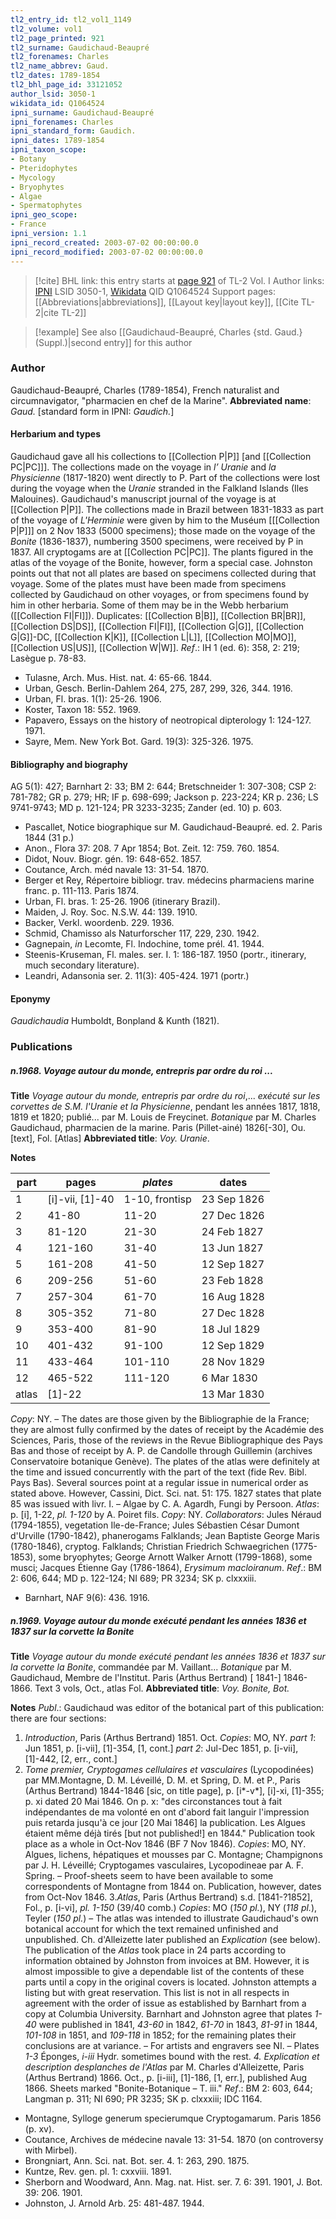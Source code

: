 ```yaml
---
tl2_entry_id: tl2_vol1_1149
tl2_volume: vol1
tl2_page_printed: 921
tl2_surname: Gaudichaud-Beaupré
tl2_forenames: Charles
tl2_name_abbrev: Gaud.
tl2_dates: 1789-1854
tl2_bhl_page_id: 33121052
author_lsid: 3050-1
wikidata_id: Q1064524
ipni_surname: Gaudichaud-Beaupré
ipni_forenames: Charles
ipni_standard_form: Gaudich.
ipni_dates: 1789-1854
ipni_taxon_scope: 
- Botany
- Pteridophytes
- Mycology
- Bryophytes
- Algae
- Spermatophytes
ipni_geo_scope: 
- France
ipni_version: 1.1
ipni_record_created: 2003-07-02 00:00:00.0
ipni_record_modified: 2003-07-02 00:00:00.0
---
```


> [!cite] BHL link: this entry starts at [page 921](https://www.biodiversitylibrary.org/page/33121052) of TL-2 Vol. I
> Author links: [IPNI](https://www.ipni.org/a/3050-1) LSID 3050-1, [Wikidata](https://www.wikidata.org/wiki/Q1064524) QID Q1064524
> Support pages: [[Abbreviations|abbreviations]], [[Layout key|layout key]], [[Cite TL-2|cite TL-2]]

> [!example] See also [[Gaudichaud-Beaupré, Charles {std. Gaud.} (Suppl.)|second entry]] for this author

### Author

Gaudichaud-Beaupré, Charles (1789-1854), French naturalist and circumnavigator, "pharmacien en chef de la Marine". 
**Abbreviated name**: *Gaud.* \[standard form in IPNI: *Gaudich.*\]

#### Herbarium and types

Gaudichaud gave all his collections to [[Collection P|P]] \[and [[Collection PC|PC]]\]. The collections made on the voyage in *l’ Uranie* and *la Physicienne* (1817-1820) went directly to P. Part of the collections were lost during the voyage when the *Uranie* stranded in the Falkland Islands (Iles Malouines). Gaudichaud's manuscript journal of the voyage is at [[Collection P|P]]. The collections made in Brazil between 1831-1833 as part of the voyage of *L'Herminie* were given by him to the Muséum \[[[Collection P|P]]\] on 2 Nov 1833 (5000 specimens); those made on the voyage of the *Bonite* (1836-1837), numbering 3500 specimens, were received by P in 1837. All cryptogams are at [[Collection PC|PC]]. The plants figured in the atlas of the voyage of the Bonite, however, form a special case. Johnston points out that not all plates are based on specimens collected during that voyage. Some of the plates must have been made from specimens collected by Gaudichaud on other voyages, or from specimens found by him in other herbaria. Some of them may be in the Webb herbarium ([[Collection FI|FI]]). Duplicates: [[Collection B|B]], [[Collection BR|BR]], [[Collection DS|DS]], [[Collection FI|FI]], [[Collection G|G]], [[Collection G|G]]-DC, [[Collection K|K]], [[Collection L|L]], [[Collection MO|MO]], [[Collection US|US]], [[Collection W|W]].
*Ref*.: IH 1 (ed. 6): 358, 2: 219; Lasègue p. 78-83.
- Tulasne, Arch. Mus. Hist. nat. 4: 65-66. 1844.
- Urban, Gesch. Berlin-Dahlem 264, 275, 287, 299, 326, 344. 1916.
- Urban, Fl. bras. 1(1): 25-26. 1906.
- Koster, Taxon 18: 552. 1969.
- Papavero, Essays on the history of neotropical dipterology 1: 124-127. 1971.
- Sayre, Mem. New York Bot. Gard. 19(3): 325-326. 1975.

#### Bibliography and biography

AG 5(1): 427; Barnhart 2: 33; BM 2: 644; Bretschneider 1: 307-308; CSP 2: 781-782; GR p. 279; HR; IF p. 698-699; Jackson p. 223-224; KR p. 236; LS 9741-9743; MD p. 121-124; PR 3233-3235; Zander (ed. 10) p. 603.
- Pascallet, Notice biographique sur M. Gaudichaud-Beaupré. ed. 2. Paris 1844 (31 p.)
- Anon., Flora 37: 208. 7 Apr 1854; Bot. Zeit. 12: 759. 760. 1854.
- Didot, Nouv. Biogr. gén. 19: 648-652. 1857.
- Coutance, Arch. méd navale 13: 31-54. 1870.
- Berger et Rey, Répertoire bibliogr. trav. médecins pharmaciens marine franc. p. 111-113. Paris 1874.
- Urban, Fl. bras. 1: 25-26. 1906 (itinerary Brazil).
- Maiden, J. Roy. Soc. N.S.W. 44: 139. 1910.
- Backer, Verkl. woordenb. 229. 1936.
- Schmid, Chamisso als Naturforscher 117, 229, 230. 1942.
- Gagnepain, *in* Lecomte, Fl. Indochine, tome prél. 41. 1944.
- Steenis-Kruseman, Fl. males. ser. I. 1: 186-187. 1950 (portr., itinerary, much secondary literature).
- Leandri, Adansonia ser. 2. 11(3): 405-424. 1971 (portr.)

#### Eponymy

*Gaudichaudia* Humboldt, Bonpland & Kunth (1821).

### Publications

##### n.1968. Voyage autour du monde, entrepris par ordre du roi ...

**Title**
*Voyage autour du monde, entrepris par ordre du roi*,... *exécuté sur les corvettes de S.M. l'Uranie et la Physicienne*, pendant les années 1817, 1818, 1819 et 1820; publié... par M. Louis de Freycinet. *Botanique* par M. Charles Gaudichaud, pharmacien de la marine. Paris (Pillet-ainé) 1826\[-30\], Ou. \[text\], Fol. \[Atlas\]
**Abbreviated title**: *Voy. Uranie*.

**Notes**

|part	|pages	|*plates*	|dates	|
|---	|---	|---	|---	|
|1	|\[i\]-vii, \[1\]-40	|1-10, frontisp	|23 Sep 1826	|
|2	|41-80	|11-20	|27 Dec 1826	|
|3	|81-120	|21-30	|24 Feb 1827	|
|4	|121-160	|31-40	|13 Jun 1827	|
|5	|161-208	|41-50	|12 Sep 1827	|
|6	|209-256	|51-60	|23 Feb 1828	|
|7	|257-304	|61-70	|16 Aug 1828|
|8	|305-352	|71-80	|27 Dec 1828|
|9	|353-400	|81-90	|18 Jul 1829|
|10	|401-432	|91-100	|12 Sep 1829|
|11	|433-464	|101-110	|28 Nov 1829|
|12	|465-522	|111-120	|6 Mar 1830|
|atlas	|\[1\]-22	|	|13 Mar 1830|

*Copy*: NY. – The dates are those given by the Bibliographie de la France; they are almost fully confirmed by the dates of receipt by the Académie des Sciences, Paris, those of the reviews in the Revue Bibliographique des Pays Bas and those of receipt by A. P. de Candolle through Guillemin (archives Conservatoire botanique Genève). The plates of the atlas were definitely at the time and issued concurrently with the part of the text (fide Rev. Bibl. Pays Bas). Several sources point at a regular issue in numerical order as stated above. However, Cassini, Dict. Sci. nat. 51: 175. 1827 states that plate 85 was issued with livr. I. – Algae by C. A. Agardh, Fungi by Persoon.
*Atlas*: p. \[i\], 1-22, *pl. 1-120* by A. Poiret fils. *Copy*: NY.
*Collaborators*: Jules Néraud (1794-1855), vegetation Ile-de-France; Jules Sébastien César Dumont d'Urville (1790-1842), phanerogams Falklands;
Jean Baptiste George Maris (1780-1846), cryptog. Falklands;
Christian Friedrich Schwaegrichen (1775-1853), some bryophytes;
George Arnott Walker Arnott (1799-1868), some musci;
Jacques Étienne Gay (1786-1864), *Erysimum macloiranum*.
*Ref*.: BM 2: 606, 644; MD p. 122-124; NI 689; PR 3234; SK p. clxxxiii.
- Barnhart, NAF 9(6): 436. 1916.

##### n.1969. Voyage autour du monde exécuté pendant les années 1836 et 1837 sur la corvette la Bonite

**Title**
*Voyage autour du monde exécuté pendant les années 1836 et 1837 sur la corvette la Bonite*, commandée par M. Vaillant... *Botanique* par M. Gaudichaud, Membre de l'Institut. Paris (Arthus Bertrand) \[ 1841-\] 1846-1866. Text 3 vols, Oct., atlas Fol.
**Abbreviated title**: *Voy. Bonite, Bot.*

**Notes**
*Publ*.: Gaudichaud was editor of the botanical part of this publication: there are four sections:
1. *Introduction*, Paris (Arthus Bertrand) 1851. Oct. *Copies*: MO, NY.
*part 1*: Jun 1851, p. \[i-vii\], \[1\]-354, \[1, cont.\]
*part 2*: Jul-Dec 1851, p. \[i-vii\], \[1\]-442, \[2, err., cont.\]
2. *Tome premier, Cryptogames cellulaires et vasculaires* (Lycopodinées) par MM.Montagne, D. M. Léveillé, D. M. et Spring, D. M. et P., Paris (Arthus Bertrand) 1844-1846 \[sic, on title page\], p. \[i\*-v\*\], \[i\]-xi, \[1\]-355; p. xi dated 20 Mai 1846. On p. x: "des circonstances tout à fait indépendantes de ma volonté en ont d'abord fait languir l'impression puis retarda jusqu'à ce jour \[20 Mai 1846\] la publication. Les Algues étaient même déjà tirés \[but not published!\] en 1844." Publication took place as a whole in Oct-Nov 1846 (BF 7 Nov 1846). *Copies*: MO, NY. Algues, lichens, hépatiques et mousses par C. Montagne; Champignons par J. H. Léveillé; Cryptogames vasculaires, Lycopodineae par A. F. Spring. – Proof-sheets seem to have been available to some correspondents of Montagne from 1844 on. Publication, however, dates from Oct-Nov 1846.
3.*Atlas*, Paris (Arthus Bertrand) s.d. \[1841-?1852\], Fol., p. \[i-vi\], *pl. 1-150* (39/40 comb.)
*Copies*: MO (*150 pl.*), NY (*118 pl.*), Teyler (*150 pl.*) – The atlas was intended to illustrate Gaudichaud's own botanical account for which the text remained unfinished and unpublished. Ch. d'Alleizette later published an *Explication* (see below). The publication of the *Atlas* took place in 24 parts according to information obtained by Johnston from invoices at BM. However, it is almost impossible to give a dependable list of the contents of these parts until a copy in the original covers is located. Johnston attempts a listing but with great reservation. This list is not in all respects in agreement with the order of issue as established by Barnhart from a copy at Columbia University. Barnhart and Johnston agree that plates *1-40* were published in 1841, *43-60* in 1842, *61-70* in 1843, *81-91* in 1844, *101-108* in 1851, and *109-118* in 1852; for the remaining plates their conclusions are at variance. – For artists and engravers see NI. – Plates *1-3* Éponges, *i-iii* Hydr. sometimes bound with the rest.
*4. Explication et description desplanches de l'Atlas* par M. Charles d'Alleizette, Paris (Arthus Bertrand) 1866. Oct., p. \[i-iii\], \[1\]-186, \[1, err.\], published Aug 1866. Sheets marked "Bonite-Botanique – T. iii."
*Ref*.: BM 2: 603, 644; Langman p. 311; NI 690; PR 3235; SK p. clxxxiii; IDC 1164.
- Montagne, Sylloge generum specierumque Cryptogamarum. Paris 1856 (p. xv).
- Coutance, Archives de médecine navale 13: 31-54. 1870 (on controversy with Mirbel).
- Brongniart, Ann. Sci. nat. Bot. ser. 4. 1: 263, 290. 1875.
- Kuntze, Rev. gen. pl. 1: cxxviii. 1891.
- Sherborn and Woodward, Ann. Mag. nat. Hist. ser. 7. 6: 391. 1901, J. Bot. 39: 206. 1901.
- Johnston, J. Arnold Arb. 25: 481-487. 1944.

